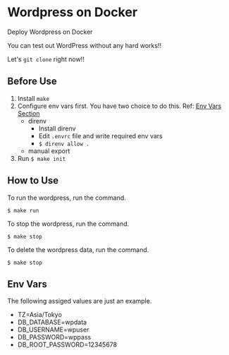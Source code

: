 # Wordpress on Docker
Deploy Wordpress on Docker

You can test out WordPress without any hard works!!

Let's `git clone` right now!!

## Before Use

1. Install `make`
2. Configure env vars first. You have two choice to do this. Ref: [Env Vars Section](#env-vars)
   - direnv
     - Install direnv
     - Edit `.envrc` file and write required env vars
     - `$ direnv allow .`
   - manual export
3. Run `$ make init`

## How to Use

To run the wordpress, run the command.

```
$ make run 
```

To stop the wordpress, run the command.

```
$ make stop 
```

To delete the wordpress data, run the command.

```
$ make stop 
```

## Env Vars

The following assiged values are just an example.

- TZ=Asia/Tokyo
- DB_DATABASE=wpdata
- DB_USERNAME=wpuser
- DB_PASSWORD=wppass
- DB_ROOT_PASSWORD=12345678

